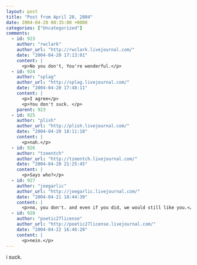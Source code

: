 ```yaml
---
layout: post
title: "Post from April 20, 2004"
date: 2004-04-20 00:35:00 +0000
categories: ["Uncategorized"]
comments:
  - id: 923
    author: "rwclark"
    author_url: "http://rwclark.livejournal.com/"
    date: "2004-04-20 17:13:01"
    content: |
      <p>No you don't, You're wonderful.</p>
  - id: 924
    author: "splag"
    author_url: "http://splag.livejournal.com/"
    date: "2004-04-20 17:48:11"
    content: |
      <p>I agree</p>
      <p>You don't suck. </p>
    parent: 923
  - id: 925
    author: "plish"
    author_url: "http://plish.livejournal.com/"
    date: "2004-04-20 18:11:18"
    content: |
      <p>nah.</p>
  - id: 926
    author: "tzeentch"
    author_url: "http://tzeentch.livejournal.com/"
    date: "2004-04-20 21:25:45"
    content: |
      <p>Says who?</p>
  - id: 927
    author: "joegarlic"
    author_url: "http://joegarlic.livejournal.com/"
    date: "2004-04-21 18:44:30"
    content: |
      <p>no, you don't. and even if you did, we would still like you.</p>
  - id: 928
    author: "poetic27license"
    author_url: "http://poetic27license.livejournal.com/"
    date: "2004-04-22 16:46:20"
    content: |
      <p>nein.</p>
---
```


i suck.